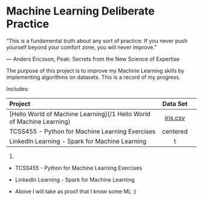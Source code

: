 # Machine Learning Deliberate Practice

“This is a fundamental truth about any sort of practice: If you never push yourself beyond your comfort zone, you will never improve.”  

― Anders Ericsson, Peak: Secrets from the New Science of Expertise


The purpose of this project is to improve my Machine Learning skills by implementing algorithms on datasets. This is a record of my progress. 


Includes:


| Project        | Data Set      |   |
| :------------- |:-------------:| -----:|
|[Hello World of Machine Learning](/1 Hello World of Machine Learning) | [iris.csv](https://archive.ics.uci.edu/ml/machine-learning-databases/iris/) |  |
| TCSS455 -  Python for Machine Learning Exercises      | centered      |   |
| LinkedIn Learning - Spark for Machine Learning | t      |    |
1) 
- TCSS455 -  Python for Machine Learning Exercises
- LinkedIn Learning - Spark for Machine Learning



- Above I will take as proof that I know some ML :)

